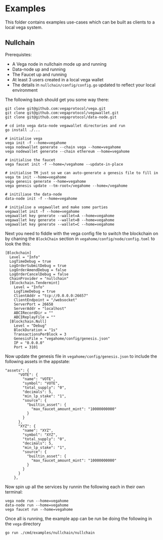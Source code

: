 # Examples

This folder contains examples use-cases which can be built as clients to a local vega system.

## Nullchain

Prerequistes:
- A Vega node in nullchain mode up and running
- Data-node up and running
- The Faucet up and running
- At least 3 users created in a local vega wallet
- The details in `nullchain/config/config.go` updated to reflect your local environment

The following bash should get you some way there:
```
git clone git@github.com:vegaprotocol/vega.git
git clone git@github.com:vegaprotocol/vegawallet.git
git clone git@github.com:vegaprotocol/data-node.git

# cd into vega data-node vegawallet directories and run
go install ./...

# initialise vega
vega init -f --home=vegahome
vega nodewallet generate --chain vega --home=vegahome
vega nodewallet generate --chain ethereum --home=vegahome

# initialise the faucet
vega faucet init -f --home=/vegahome --update-in-place

# initialise TM just so we can auto-generate a genesis file to fill in
vega tm init --home=vegahome
vega genesis generate --home=vegahome
vega genesis update --tm-root=/vegahome --home=/vegahome

# initiliase the data-node
data-node init -f --home=vegahome

# initialise a vegawallet and make some parties
vegawallet init -f --home=vegahome
vegawallet key generate --wallet=A --home=vegahome
vegawallet key generate --wallet=B --home=vegahome
vegawallet key generate --wallet=C --home=vegahome
```

Next you need to fiddle with the vega config file to switch the blockchain on by chaning the `BlockChain` section in `vegahome/config/node/config.toml` to look the this:
```
[Blockchain]
  Level = "Info"
  LogTimeDebug = true
  LogOrderSubmitDebug = true
  LogOrderAmendDebug = false
  LogOrderCancelDebug = false
  ChainProvider = "nullchain"
  [Blockchain.Tendermint]
    Level = "Info"
    LogTimeDebug = true
    ClientAddr = "tcp://0.0.0.0:26657"
    ClientEndpoint = "/websocket"
    ServerPort = 26658
    ServerAddr = "localhost"
    ABCIRecordDir = ""
    ABCIReplayFile = ""
  [Blockchain.Null]
    Level = "Debug"
    BlockDuration = "1s"
    TransactionsPerBlock = 3
    GenesisFile = "vegahome/config/genesis.json"
    IP = "0.0.0.0"
    Port = 3101
```

Now update the genesis file in `vegahome/config/genesis.json` to include the following assets in the appstate:

```
"assets": {
      "VOTE": {
        "name": "VOTE",
        "symbol": "VOTE",
        "total_supply": "0",
        "decimals": 5,
        "min_lp_stake": "1",
        "source": {
          "builtin_asset": {
            "max_faucet_amount_mint": "10000000000"
          }
        }
      },
      "XYZ": {
        "name": "XYZ",
        "symbol": "XYZ",
        "total_supply": "0",
        "decimals": 5,
        "min_lp_stake": "1",
        "source": {
          "builtin_asset": {
            "max_faucet_amount_mint": "10000000000"
          }
        }
      }
    },
```

Now spin up all the services by runnin the following each in their own terminal:

```
vega node run --home=vegahome
data-node run --home=vegahome
vega faucet run --home=vegahome

```

Once all is running, the example app can be run be doing the following in the `vega` directory
```
go run ./cmd/examples/nullchain/nullchain
```
